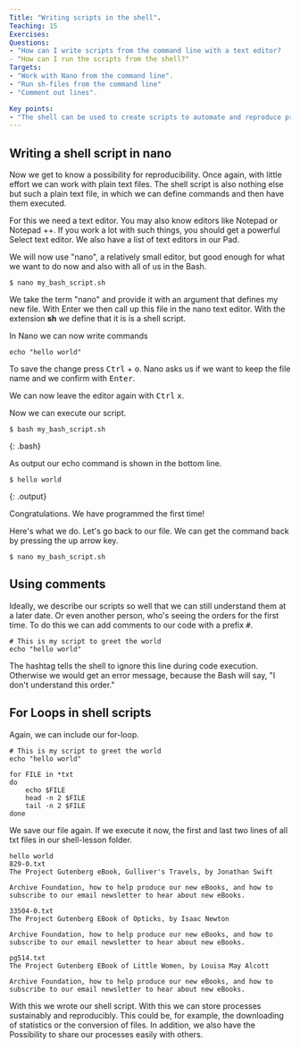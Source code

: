 ```yaml
---
Title: "Writing scripts in the shell".
Teaching: 15
Exercises: 
Questions:
- "How can I write scripts from the command line with a text editor?
- "How can I run the scripts from the shell?"
Targets:
- "Work with Nano from the command line".
- "Run sh-files from the command line"
- "Comment out lines".

Key points:
- "The shell can be used to create scripts to automate and reproduce processes".
---
```

## Writing a shell script in nano

Now we get to know a possibility for reproducibility. Once again, with little effort we can 
work with plain text files.
The shell script is also nothing else but such a plain text file, in which we can define commands 
and then have them executed.

For this we need a text editor. You may also know editors like Notepad or 
Notepad ++. If you work a lot with such things, you should get a powerful
Select text editor. We also have a list of text editors in our Pad.

We will now use "nano", a relatively small editor, but good enough for what we want to do now 
and also with all of us in the Bash.

~~~
$ nano my_bash_script.sh
~~~

We take the term "nano" and provide it with an argument that defines my new file. With Enter 
we then call up this file in the nano text editor. With the extension **sh** we define that it is 
is a shell script.

In Nano we can now write commands

~~~
echo "hello world"
~~~

To save the change press <kbd>Ctrl</kbd> + <kbd>o</kbd>. Nano asks us if we want to keep the file name and 
we confirm with <kbd>Enter</kbd>.

We can now leave the editor again with <kbd>Ctrl</kbd> <kbd>x</kbd>.  

Now we can execute our script.

~~~
$ bash my_bash_script.sh
~~~
{: .bash}

As output our echo command is shown in the bottom line.

~~~
$ hello world
~~~
{: .output}

Congratulations. We have programmed the first time!

Here's what we do. Let's go back to our file. We can get the command back by pressing the up arrow key.

~~~
$ nano my_bash_script.sh
~~~

## Using comments

Ideally, we describe our scripts so well that we can still understand them at a later date. Or even another person, 
who's seeing the orders for the first time. To do this we can add comments to our code with a prefix <kbd>#</kbd>.  

~~~
# This is my script to greet the world
echo "hello world"
~~~

The hashtag tells the shell to ignore this line during code execution. Otherwise we would get an error message, 
because the Bash will say, "I don't understand this order."

## For Loops in shell scripts

Again, we can include our for-loop.

~~~
# This is my script to greet the world
echo "hello world"

for FILE in *txt
do
    echo $FILE
    head -n 2 $FILE
    tail -n 2 $FILE
done
~~~

We save our file again. If we execute it now, the first and last two lines 
of all txt files in our shell-lesson folder.

~~~
hello world
829-0.txt
The Project Gutenberg eBook, Gulliver's Travels, by Jonathan Swift

Archive Foundation, how to help produce our new eBooks, and how to
subscribe to our email newsletter to hear about new eBooks.

33504-0.txt
The Project Gutenberg EBook of Opticks, by Isaac Newton

Archive Foundation, how to help produce our new eBooks, and how to
subscribe to our email newsletter to hear about new eBooks.

pg514.txt
The Project Gutenberg EBook of Little Women, by Louisa May Alcott

Archive Foundation, how to help produce our new eBooks, and how to
subscribe to our email newsletter to hear about new eBooks.
~~~

With this we wrote our shell script. With this we can store processes sustainably and reproducibly.
This could be, for example, the downloading of statistics or the conversion of files. In addition, we also have the 
Possibility to share our processes easily with others.

